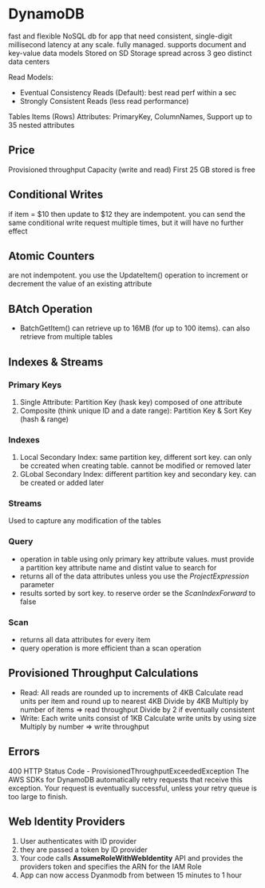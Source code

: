 # DynamoDB

fast and flexible NoSQL db for app that need consistent, single-digit millisecond latency at any scale.
fully managed.
supports document and key-value data models
Stored on SD Storage
spread across 3 geo distinct data centers

Read Models:
- Eventual Consistency Reads (Default): best read perf within a sec
- Strongly Consistent Reads (less read performance)

Tables
Items (Rows)
Attributes: PrimaryKey, ColumnNames, Support up to 35 nested attributes

## Price
Provisioned throughput Capacity (write and read)
First 25 GB stored is free

## Conditional Writes
if item = $10 then update to $12
they are indempotent. you can send the same conditional write request multiple times, but it will have no further effect

## Atomic Counters
are not indempotent. you use the UpdateItem() operation to increment or decrement the value of an existing attribute

## BAtch Operation
- BatchGetItem() can retrieve up to 16MB (for up to 100 items). can also retrieve from multiple tables



## Indexes & Streams

### Primary Keys
1. Single Attribute: Partition Key (hask key) composed of one attribute
2. Composite (think unique ID and a date range): Partition Key & Sort Key (hash & range)

### Indexes
1. Local Secondary Index: same partition key, different sort key. can only be ccreated when creating table. cannot be modified or removed later
2. GLobal Secondary Index: different partition key and secondary key. can be created or added later

### Streams
Used to capture any modification of the tables

### Query
- operation in table using only primary key attribute values. must provide a partition key attribute name and distint value to search for
- returns all of the data attributes unless you use the *ProjectExpression* parameter
- results sorted by sort key. to reserve order se the *ScanIndexForward* to false

### Scan
- returns all data attributes for every item
- query operation is more efficient than a scan operation

## Provisioned Throughput Calculations
- Read:
  All reads are rounded up to increments of 4KB
  Calculate read units per item and round up to nearest 4KB
  Divide by 4KB
  Multiply by number of items => read throughput
  Divide by 2 if eventually consistent
- Write:
  Each write units consist of 1KB
  Calculate write units by using size
  Multiply by number  => write throughput

## Errors
400 HTTP Status Code - ProvisionedThroughputExceededException
The AWS SDKs for DynamoDB automatically retry requests that receive this exception. Your request is eventually successful, unless your retry queue is too large to finish.

## Web Identity Providers
1. User authenticates with ID provider
2. they are passed a token by ID provider
3. Your code calls **AssumeRoleWithWebIdentity** API and provides the providers token and specifies the ARN for the IAM Role
4. App can now access Dyanmodb from between 15 minutes to 1 hour
